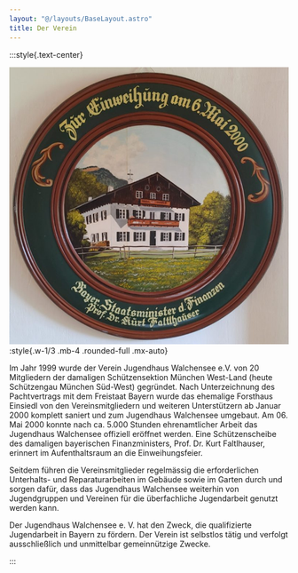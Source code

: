```yaml
---
layout: "@/layouts/BaseLayout.astro"
title: Der Verein
---
```


:::style{.text-center}

![](src/images/scheibe-einweihung-walchenseehaus-2000.jpg):style{.w-1/3 .mb-4 .rounded-full .mx-auto}

Im Jahr 1999 wurde der Verein Jugendhaus Walchensee e.V. von 20 Mitgliedern der damaligen Schützensektion München West-Land (heute Schützengau München Süd-West) gegründet. Nach Unterzeichnung des Pachtvertrags mit dem Freistaat Bayern wurde das ehemalige Forsthaus Einsiedl von den Vereinsmitgliedern und weiteren Unterstützern ab Januar 2000 komplett saniert und zum Jugendhaus Walchensee umgebaut. Am 06. Mai 2000 konnte nach ca. 5.000 Stunden ehrenamtlicher Arbeit das Jugendhaus Walchensee offiziell eröffnet werden. Eine Schützenscheibe des damaligen bayerischen Finanzministers, Prof. Dr. Kurt Faltlhauser, erinnert im Aufenthaltsraum an die Einweihungsfeier.

Seitdem führen die Vereinsmitglieder regelmässig die erforderlichen Unterhalts- und Reparaturarbeiten im Gebäude sowie im Garten durch und sorgen dafür, dass das Jugendhaus Walchensee weiterhin von Jugendgruppen und Vereinen für die überfachliche Jugendarbeit genutzt werden kann.

Der Jugendhaus Walchensee e. V. hat den Zweck, die qualifizierte Jugendarbeit in Bayern zu fördern. Der Verein ist selbstlos tätig und verfolgt ausschließlich und unmittelbar gemeinnützige Zwecke.

:::
